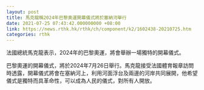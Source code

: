 ```yaml
---
layout: post
title: 馬克龍稱2024年巴黎奧運開幕儀式將於塞納河舉行
date: 2021-07-25 07:43:42.000000000 +08:00
link: https://news.rthk.hk/rthk/ch/component/k2/1602438-20210725.htm
categories: rthk
---
```


法國總統馬克龍表示，2024年的巴黎奧運，將會舉辦一場獨特的開幕儀式。

巴黎奧運的開幕儀式，將於2024年7月26日舉行。馬克龍接受法國體育報章訪問時透露，開幕儀式將會在塞納河上，利用河面浮台及兩邊的河岸共同展開，他希望儀式是獨特而具革命性，可以成為人民的儀式，對所有人開放。
